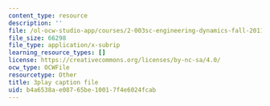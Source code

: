 ```yaml
---
content_type: resource
description: ''
file: /ol-ocw-studio-app/courses/2-003sc-engineering-dynamics-fall-2011/b4a6538ae08765be10017f4e6024fcab_iMz0LiqjFmE.srt
file_size: 66298
file_type: application/x-subrip
learning_resource_types: []
license: https://creativecommons.org/licenses/by-nc-sa/4.0/
ocw_type: OCWFile
resourcetype: Other
title: 3play caption file
uid: b4a6538a-e087-65be-1001-7f4e6024fcab
---
```

